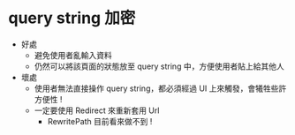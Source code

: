 # query string 加密

- 好處
  - 避免使用者亂輸入資料
  - 仍然可以將該頁面的狀態放至 query string 中，方便使用者貼上給其他人
- 壞處
  - 使用者無法直接操作 query string，都必須經過 UI 上來觸發，會犧牲些許方便性 !
  - 一定要使用 Redirect 來重新套用 Url
    - RewritePath 目前看來做不到 !
